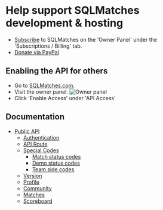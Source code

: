 # Help support SQLMatches development & hosting
- [Subscribe](https://sqlmatches.com/) to SQLMatches on the 'Owner Panel' under the 'Subscriptions / Billing' tab.
- [Donate via PayPal](https://www.paypal.com/donate?hosted_button_id=ZGS5RJ9FC94GQ)


## Enabling the API for others
- Go to [SQLMatches.com](https://sqlmatches.com).
- Visit the owner panel.
![Owner panel](https://tinyurl.com/y5b3wz7o)
- Click 'Enable Access' under 'API Access'


## Documentation
- [Public API](/public.md)
    - [Authentication](/public.md#authentication)
    - [API Route](/public.md#api-route)
    - [Special Codes](/public.md#special-codes)
        - [Match status codes](/public.md#match-status-codes)
        - [Demo status codes](/public.md#demo-status-codes)
        - [Team side codes](/public.md#team-side-codes)
    - [Version](/public.md#version)
    - [Profile](/public.md#profile)
    - [Community](/public.md#community)
    - [Matches](/public.md#matches)
    - [Scoreboard](/public.md#scoreboard)